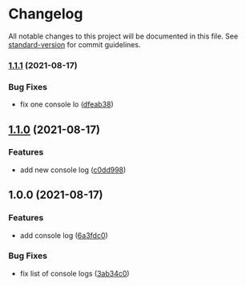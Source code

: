 # Changelog

All notable changes to this project will be documented in this file. See [standard-version](https://github.com/conventional-changelog/standard-version) for commit guidelines.

### [1.1.1](https://github.com/mokkapps/changelog-generator-demo/compare/v1.1.0...v1.1.1) (2021-08-17)


### Bug Fixes

* fix one console lo ([dfeab38](https://github.com/mokkapps/changelog-generator-demo/commits/dfeab382ab8a5d34b41cbfe97e44a9d229fc10ca))

## [1.1.0](https://github.com/mokkapps/changelog-generator-demo/compare/v1.0.0...v1.1.0) (2021-08-17)


### Features

* add new console log ([c0dd998](https://github.com/mokkapps/changelog-generator-demo/commits/c0dd99830ceec5d57c6b0f0e50ab440c3e2761b9))

## 1.0.0 (2021-08-17)


### Features

* add console log ([6a3fdc0](https://github.com/mokkapps/changelog-generator-demo/commits/6a3fdc07f75c1cd94b35ddffe060e0ac5d2249de))


### Bug Fixes

* fix list of console logs ([3ab34c0](https://github.com/mokkapps/changelog-generator-demo/commits/3ab34c0a4a7c5490f1e856a194b6a3728274f49e))
